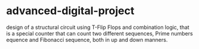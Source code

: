 # advanced-digital-project
 design of a structural circuit using T-Flip Flops and combination logic, that is a special counter that can count two different sequences, Prime numbers equence and Fibonacci sequence, both in up and down manners.
